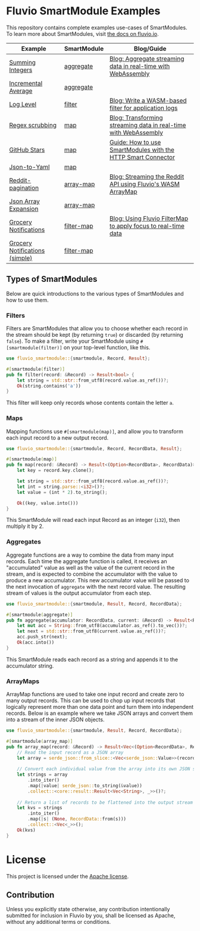 # Fluvio SmartModule Examples

This repository contains complete examples use-cases of SmartModules.
To learn more about SmartModules, visit [the docs on fluvio.io][1].

[1]: https://fluvio.io/docs/smartmodules/overview

| Example                                                                     | SmartModule                                                         | Blog/Guide                                                                                                                          |
|-----------------------------------------------------------------------------|---------------------------------------------------------------------|-------------------------------------------------------------------------------------------------------------------------------------|
| [Summing Integers](./summing-integers/src/lib.rs)                           | [aggregate](https://www.fluvio.io/docs/smartstreams/aggregate/)     | [Blog: Aggregate streaming data in real-time with WebAssembly](https://www.infinyon.com/blog/2021/08/smartstream-aggregates/)       |
| [Incremental Average](./incremental-average/src/lib.rs)                     | [aggregate](https://www.fluvio.io/docs/smartstreams/aggregate/)     |                                                                                                                                     |
| [Log Level](./log-level/src/lib.rs)                                         | [filter](https://www.fluvio.io/docs/smartstreams/filter/)           | [Blog: Write a WASM-based filter for application logs](https://www.infinyon.com/blog/2021/06/smartstream-filters/)                  |
| [Regex scrubbing](./regex-scrubbing/src/lib.rs)                             | [map](https://www.fluvio.io/docs/smartstreams/map/)                 | [Blog: Transforming streaming data in real-time with WebAssembly](https://www.infinyon.com/blog/2021/08/smartstream-map-use-cases/) |
| [GitHub Stars](./github-stars/src/lib.rs)                                   | [map](https://www.fluvio.io/docs/smartstreams/map/)                 | [Guide: How to use SmartModules with the HTTP Smart Connector](https://fluvio.io/connectors/examples/github)                        |
| [Json-to-Yaml](./json-to-yaml/src/lib.rs)                                   | [map](https://www.fluvio.io/docs/smartstreams/map/)                 |                                                                                                                                     |
| [Reddit-pagination](./reddit-pagination/src/lib.rs)                         | [array-map](https://www.fluvio.io/docs/smartstreams/array-map/)     | [Blog: Streaming the Reddit API using Fluvio's WASM ArrayMap](https://www.infinyon.com/blog/2021/10/smartstream-array-map-reddit/)  |
| [Json Array Expansion](./json-array-expansion/src/lib.rs)                   | [array-map](https://www.fluvio.io/docs/smartstreams/array-map/)     |                                                                                                                                     |
| [Grocery Notifications](./grocery-notifications/src/lib.rs)                 | [filter-map](https://www.fluvio.io/docs/smartstreams/filter-map/)   | [Blog: Using Fluvio FilterMap to apply focus to real-time data](https://www.infinyon.com/blog/2021/11/filter-map/)                  |
| [Grocery Notifications (simple)](./grocery-notifications-simple/src/lib.rs) | [filter-map](https://www.fluvio.io/docs/smartstreams/filter-map/)   |                                                                                                                                     |

## Types of SmartModules

Below are quick introductions to the various types of SmartModules and how to use them.

### Filters

Filters are SmartModules that allow you to choose whether each record in the stream
should be kept (by returning `true`) or discarded (by returning `false`).
To make a filter, write your SmartModule using `#[smartmodule(filter)]` on your
top-level function, like this.

```rust
use fluvio_smartmodule::{smartmodule, Record, Result};

#[smartmodule(filter)]
pub fn filter(record: &Record) -> Result<bool> {
    let string = std::str::from_utf8(record.value.as_ref())?;
    Ok(string.contains('a'))
}
```

This filter will keep only records whose contents contain the letter `a`.

### Maps

Mapping functions use `#[smartmodule(map)]`, and allow you to transform each input
record to a new output record.

```rust
use fluvio_smartmodule::{smartmodule, Record, RecordData, Result};

#[smartmodule(map)]
pub fn map(record: &Record) -> Result<(Option<RecordData>, RecordData)> {
    let key = record.key.clone();

    let string = std::str::from_utf8(record.value.as_ref())?;
    let int = string.parse::<i32>()?;
    let value = (int * 2).to_string();

    Ok((key, value.into()))
}
```

This SmartModule will read each input Record as an integer (`i32`), then multiply it by 2.

### Aggregates

Aggregate functions are a way to combine the data from many input records.
Each time the aggregate function is called, it receives an "accumulated" value
as well as the value of the current record in the stream, and is expected to
combine the accumulator with the value to produce a new accumulator. This new
accumulator value will be passed to the next invocation of `aggregate` with
the next record value. The resulting stream of values is the output accumulator
from each step.

```rust
use fluvio_smartmodule::{smartmodule, Result, Record, RecordData};

#[smartmodule(aggregate)]
pub fn aggregate(accumulator: RecordData, current: &Record) -> Result<RecordData> {
    let mut acc = String::from_utf8(accumulator.as_ref().to_vec())?;
    let next = std::str::from_utf8(current.value.as_ref())?;
    acc.push_str(next);
    Ok(acc.into())
}
```

This SmartModule reads each record as a string and appends it to the accumulator string.

### ArrayMaps

ArrayMap functions are used to take one input record and create zero to many output records.
This can be used to chop up input records that logically represent more than one data point
and turn them into independent records. Below is an example where we take JSON arrays and
convert them into a stream of the inner JSON objects.

```rust
use fluvio_smartmodule::{smartmodule, Result, Record, RecordData};

#[smartmodule(array_map)]
pub fn array_map(record: &Record) -> Result<Vec<(Option<RecordData>, RecordData)>> {
    // Read the input record as a JSON array
    let array = serde_json::from_slice::<Vec<serde_json::Value>>(record.value.as_ref())?;
    
    // Convert each individual value from the array into its own JSON string
    let strings = array
        .into_iter()
        .map(|value| serde_json::to_string(&value))
        .collect::<core::result::Result<Vec<String>, _>>()?;
        
    // Return a list of records to be flattened into the output stream
    let kvs = strings
        .into_iter()
        .map(|s| (None, RecordData::from(s)))
        .collect::<Vec<_>>();
    Ok(kvs)
}
```

# License

This project is licensed under the [Apache license](LICENSE-APACHE).

## Contribution

Unless you explicitly state otherwise, any contribution intentionally submitted
for inclusion in Fluvio by you, shall be licensed as Apache, without any additional
terms or conditions.

